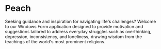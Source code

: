 # Peach
Seeking guidance and inspiration for navigating life's challenges? Welcome to our Windows Form application designed to provide motivation and suggestions tailored to address everyday struggles such as overthinking, depression, inconsistency, and loneliness, drawing wisdom from the teachings of the world's most prominent religions. 
